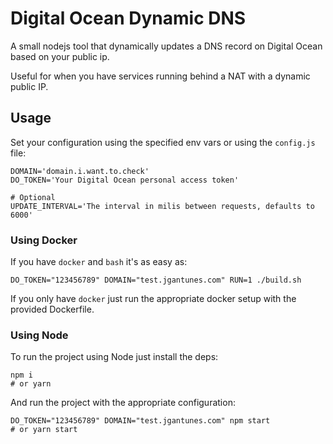 # Digital Ocean Dynamic DNS
A small nodejs tool that dynamically updates a DNS record on Digital Ocean based on your public ip.

Useful for when you have services running behind a NAT with a dynamic public IP.

## Usage
Set your configuration using the specified env vars or using the `config.js` file:

```
DOMAIN='domain.i.want.to.check'
DO_TOKEN='Your Digital Ocean personal access token'

# Optional
UPDATE_INTERVAL='The interval in milis between requests, defaults to 6000'
```

### Using Docker

If you have `docker` and `bash` it's as easy as:
```
DO_TOKEN="123456789" DOMAIN="test.jgantunes.com" RUN=1 ./build.sh
```

If you only have `docker` just run the appropriate docker setup with the provided Dockerfile.

### Using Node

To run the project using Node just install the deps:

```
npm i
# or yarn
```

And run the project with the appropriate configuration:

```
DO_TOKEN="123456789" DOMAIN="test.jgantunes.com" npm start
# or yarn start
```
